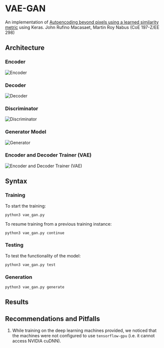 # VAE-GAN
An implementation of [Autoencoding beyond pixels using a learned similarity metric](https://arxiv.org/pdf/1512.09300.pdf) using Keras. 
John Rufino Macasaet, Martin Roy Nabus (CoE 197-Z/EE 298)

## Architecture
### Encoder
![Encoder](https://s3-ap-southeast-1.amazonaws.com/celebadataset/vae_cnn_encoder.png)
### Decoder
![Decoder](https://s3-ap-southeast-1.amazonaws.com/celebadataset/vae_cnn_decoder.png)
### Discriminator
![Discriminator](https://s3-ap-southeast-1.amazonaws.com/celebadataset/vae_cnn_discriminator.png)
### Generator Model
![Generator](https://s3-ap-southeast-1.amazonaws.com/celebadataset/vae_cnn_genmodel.png)
### Encoder and Decoder Trainer (VAE)
![Encoder and Decoder Trainer (VAE)](https://s3-ap-southeast-1.amazonaws.com/celebadataset/vae_cnn_vaemodel.png)

## Syntax
### Training
To start the training:
```
python3 vae_gan.py
```
To resume training from a previous training instance:
```
python3 vae_gan.py continue
```

### Testing
To test the functionality of the model:
```
python3 vae_gan.py test
```

### Generation
```
python3 vae_gan.py generate
```

## Results


## Recommendations and Pitfalls
1. While training on the deep learning machines provided, we noticed that the machines were not configured to use `tensorflow-gpu` (i.e. it cannot access NVIDIA cuDNN).

